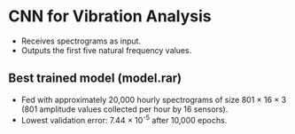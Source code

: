 # CNN for Vibration Analysis

* Receives spectrograms as input.
* Outputs the first five natural frequency values.

## Best trained model (model.rar)

* Fed with approximately 20,000 hourly spectrograms of size 801 × 16 × 3 (801 amplitude values collected per hour by 16 sensors).
* Lowest validation error: 7.44 × 10<sup>-5</sup> after 10,000 epochs.
